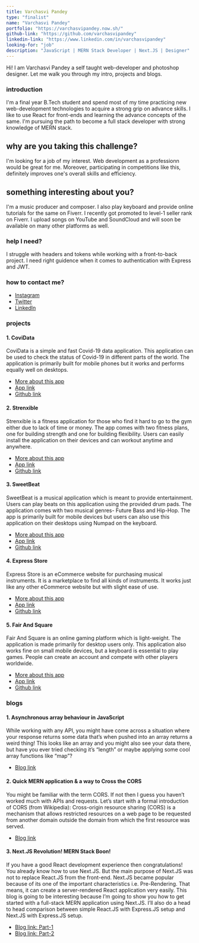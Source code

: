 ```yaml
---
title: Varchasvi Pandey
type: "finalist"
name: "Varchasvi Pandey"
portfolio: "https://varchasvipandey.now.sh/"
github-link: "https://github.com/varchasvipandey"
linkedin-link: "https://www.linkedin.com/in/varchasvipandey"
looking-for: "job"
description: "JavaScript | MERN Stack Developer | Next.JS | Designer"
---
```


Hi! I am Varchasvi Pandey a self taught web-developer and photoshop designer. Let me walk you through my intro, projects and blogs.

### introduction

I'm a final year B.Tech student and spend most of my time practicing new web-development technologies to acquire a strong grip on advance skills. I like to use React for front-ends and learning the advance concepts of the same. I'm pursuing the path to become a full stack developer with strong knowledge of MERN stack.

## why are you taking this challenge?

I'm looking for a job of my interest. Web development as a professionn would be great for me. Moreover, participating in competitions like this, definitely improves one's overall skills and efficiency.

## something interesting about you?

I'm a music producer and composer. I also play keyboard and provide online tutorials for the same on Fiverr. I recently got promoted to level-1 seller rank on Fiverr. I upload songs on YouTube and SoundCloud and will soon be available on many other platforms as well.

### help I need?

I struggle with headers and tokens while working with a front-to-back project. I need right guidence when it comes to authentication with Express and JWT.

### how to contact me?

- [Instagram](https://www.instagram.com/varchasvipandey)
- [Twitter](https://twitter.com/varchasvip)
- [LinkedIn](https://www.linkedin.com/in/varchasvipandey)

### projects

#### 1. CoviData

CoviData is a simple and fast Covid-19 data application. This application can be used to check the status of Covid-19 in different parts of the world. The application is primarily built for mobile phones but it works and performs equally well on desktops.

- [More about this app](https://varchasvipandey.now.sh/covidata)
- [App link](https://covidata.varchasvipandey.now.sh/)
- [Github link](https://github.com/varchasvipandey/coviData)

#### 2. Strenxible

Strenxible is a fitness application for those who find it hard to go to the gym either due to lack of time or money. The app comes with two fitness plans, one for building strength and one for building flexibility. Users can easily install the application on their devices and can workout anytime and anywhere.

- [More about this app](https://varchasvipandey.now.sh/strenxible)
- [App link](https://strenxible.now.sh/)
- [Github link](https://github.com/varchasvipandey/strenxible)

#### 3. SweetBeat

SweetBeat is a musical application which is meant to provide entertainment. Users can play beats on this application using the provided drum pads. The application comes with two musical genres- Future Bass and Hip-Hop. The app is primarily built for mobile devices but users can also use this application on their desktops using Numpad on the keyboard.

- [More about this app](https://varchasvipandey.now.sh/sweetbeat)
- [App link](https://sweetbeat.now.sh/)
- [Github link](https://github.com/varchasvipandey/sweetbeat)

#### 4. Express Store

Express Store is an eCommerce website for purchasing musical instruments. It is a marketplace to find all kinds of instruments. It works just like any other eCommerce website but with slight ease of use.

- [More about this app](https://varchasvipandey.now.sh/express-store)
- [App link](https://express-store-app.herokuapp.com/)
- [Github link](https://github.com/varchasvipandey/express-store)

#### 5. Fair And Square

Fair And Square is an online gaming platform which is light-weight. The application is made primarily for desktop users only. This application also works fine on small mobile devices, but a keyboard is essential to play games. People can create an account and compete with other players worldwide.

- [More about this app](https://varchasvipandey.now.sh/fair-and-square)
- [App link](https://fair-and-square.herokuapp.com/)
- [Github link](https://github.com/varchasvipandey/fair-and-square)

### blogs

#### 1. Asynchronous array behaviour in JavaScript

While working with any API, you might have come across a situation where your response returns some data that’s when pushed into an array returns a weird thing! This looks like an array and you might also see your data there, but have you ever tried checking it’s “length” or maybe applying some cool array functions like “map”?

- [Blog link](https://bit.ly/async-array-js)

#### 2. Quick MERN application & a way to Cross the CORS

You might be familiar with the term CORS. If not then I guess you haven’t worked much with APIs and requests. Let’s start with a formal introduction of CORS (from Wikipedia): Cross-origin resource sharing (CORS) is a mechanism that allows restricted resources on a web page to be requested from another domain outside the domain from which the first resource was served.

- [Blog link](https://bit.ly/mern-cors)

#### 3. Next.JS Revolution! MERN Stack Boon!

If you have a good React development experience then congratulations! You already know how to use Next.JS. But the main purpose of Next.JS was not to replace React.JS from the front-end. Next.JS became popular because of its one of the important characteristics i.e. Pre-Rendering. That means, it can create a server-rendered React application very easily. This blog is going to be interesting because I’m going to show you how to get started with a full-stack MERN application using Next.JS. I’ll also do a head to head comparison between simple React.JS with Express.JS setup and Next.JS with Express.JS setup.

- [Blog link: Part-1](https://bit.ly/next-revolution-1)
- [Blog link: Part-2](https://bit.ly/next-revolution-2)
